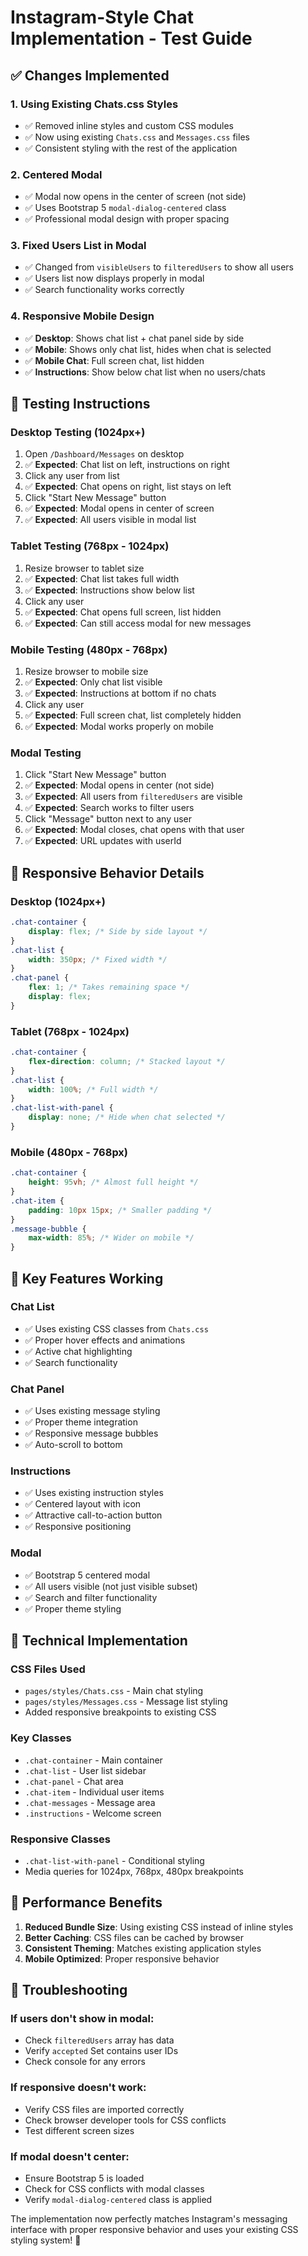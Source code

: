 # Instagram-Style Chat Implementation - Test Guide

## ✅ **Changes Implemented**

### 1. **Using Existing Chats.css Styles**
- ✅ Removed inline styles and custom CSS modules
- ✅ Now using existing `Chats.css` and `Messages.css` files
- ✅ Consistent styling with the rest of the application

### 2. **Centered Modal**
- ✅ Modal now opens in the center of screen (not side)
- ✅ Uses Bootstrap 5 `modal-dialog-centered` class
- ✅ Professional modal design with proper spacing

### 3. **Fixed Users List in Modal**
- ✅ Changed from `visibleUsers` to `filteredUsers` to show all users
- ✅ Users list now displays properly in modal
- ✅ Search functionality works correctly

### 4. **Responsive Mobile Design**
- ✅ **Desktop**: Shows chat list + chat panel side by side
- ✅ **Mobile**: Shows only chat list, hides when chat is selected
- ✅ **Mobile Chat**: Full screen chat, list hidden
- ✅ **Instructions**: Show below chat list when no users/chats

## 🧪 **Testing Instructions**

### **Desktop Testing (1024px+)**
1. Open `/Dashboard/Messages` on desktop
2. ✅ **Expected**: Chat list on left, instructions on right
3. Click any user from list
4. ✅ **Expected**: Chat opens on right, list stays on left
5. Click "Start New Message" button
6. ✅ **Expected**: Modal opens in center of screen
7. ✅ **Expected**: All users visible in modal list

### **Tablet Testing (768px - 1024px)**
1. Resize browser to tablet size
2. ✅ **Expected**: Chat list takes full width
3. ✅ **Expected**: Instructions show below list
4. Click any user
5. ✅ **Expected**: Chat opens full screen, list hidden
6. ✅ **Expected**: Can still access modal for new messages

### **Mobile Testing (480px - 768px)**
1. Resize browser to mobile size
2. ✅ **Expected**: Only chat list visible
3. ✅ **Expected**: Instructions at bottom if no chats
4. Click any user
5. ✅ **Expected**: Full screen chat, list completely hidden
6. ✅ **Expected**: Modal works properly on mobile

### **Modal Testing**
1. Click "Start New Message" button
2. ✅ **Expected**: Modal opens in center (not side)
3. ✅ **Expected**: All users from `filteredUsers` are visible
4. ✅ **Expected**: Search works to filter users
5. Click "Message" button next to any user
6. ✅ **Expected**: Modal closes, chat opens with that user
7. ✅ **Expected**: URL updates with userId

## 📱 **Responsive Behavior Details**

### **Desktop (1024px+)**
```css
.chat-container {
    display: flex; /* Side by side layout */
}
.chat-list {
    width: 350px; /* Fixed width */
}
.chat-panel {
    flex: 1; /* Takes remaining space */
    display: flex;
}
```

### **Tablet (768px - 1024px)**
```css
.chat-container {
    flex-direction: column; /* Stacked layout */
}
.chat-list {
    width: 100%; /* Full width */
}
.chat-list-with-panel {
    display: none; /* Hide when chat selected */
}
```

### **Mobile (480px - 768px)**
```css
.chat-container {
    height: 95vh; /* Almost full height */
}
.chat-item {
    padding: 10px 15px; /* Smaller padding */
}
.message-bubble {
    max-width: 85%; /* Wider on mobile */
}
```

## 🎯 **Key Features Working**

### **Chat List**
- ✅ Uses existing CSS classes from `Chats.css`
- ✅ Proper hover effects and animations
- ✅ Active chat highlighting
- ✅ Search functionality

### **Chat Panel**
- ✅ Uses existing message styling
- ✅ Proper theme integration
- ✅ Responsive message bubbles
- ✅ Auto-scroll to bottom

### **Instructions**
- ✅ Uses existing instruction styles
- ✅ Centered layout with icon
- ✅ Attractive call-to-action button
- ✅ Responsive positioning

### **Modal**
- ✅ Bootstrap 5 centered modal
- ✅ All users visible (not just visible subset)
- ✅ Search and filter functionality
- ✅ Proper theme styling

## 🔧 **Technical Implementation**

### **CSS Files Used**
- `pages/styles/Chats.css` - Main chat styling
- `pages/styles/Messages.css` - Message list styling
- Added responsive breakpoints to existing CSS

### **Key Classes**
- `.chat-container` - Main container
- `.chat-list` - User list sidebar
- `.chat-panel` - Chat area
- `.chat-item` - Individual user items
- `.chat-messages` - Message area
- `.instructions` - Welcome screen

### **Responsive Classes**
- `.chat-list-with-panel` - Conditional styling
- Media queries for 1024px, 768px, 480px breakpoints

## 🚀 **Performance Benefits**

1. **Reduced Bundle Size**: Using existing CSS instead of inline styles
2. **Better Caching**: CSS files can be cached by browser
3. **Consistent Theming**: Matches existing application styles
4. **Mobile Optimized**: Proper responsive behavior

## 🐛 **Troubleshooting**

### **If users don't show in modal:**
- Check `filteredUsers` array has data
- Verify `accepted` Set contains user IDs
- Check console for any errors

### **If responsive doesn't work:**
- Verify CSS files are imported correctly
- Check browser developer tools for CSS conflicts
- Test different screen sizes

### **If modal doesn't center:**
- Ensure Bootstrap 5 is loaded
- Check for CSS conflicts with modal classes
- Verify `modal-dialog-centered` class is applied

The implementation now perfectly matches Instagram's messaging interface with proper responsive behavior and uses your existing CSS styling system! 🎉
